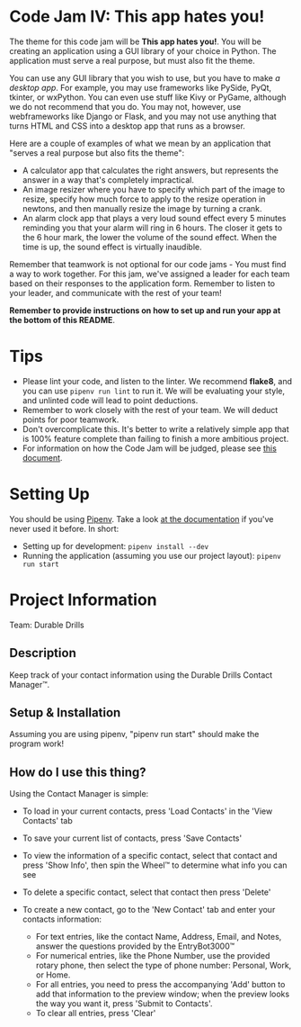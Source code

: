 # Code Jam IV: This app hates you!

The theme for this code jam will be **This app hates you!**. You will be creating an application using a GUI library of your choice in Python. The application must serve a real purpose, but must also fit the theme.

You can use any GUI library that you wish to use, but you have to make _a desktop app_. For example, you may use frameworks like PySide, PyQt, tkinter, or wxPython. You can even use stuff like Kivy or PyGame, although we do not recommend that you do. You may not, however, use webframeworks like Django or Flask, and you may not use anything that turns HTML and CSS into a desktop app that runs as a browser. 

Here are a couple of examples of what we mean by an application that "serves a real purpose but also fits the theme":
* A calculator app that calculates the right answers, but represents the answer in a way that's completely impractical.
* An image resizer where you have to specify which part of the image to resize, specify how much force to apply to the resize operation in newtons, and then manually resize the image by turning a crank.
* An alarm clock app that plays a very loud sound effect every 5 minutes reminding you that your alarm will ring in 6 hours. The closer it gets to the 6 hour mark, the lower the volume of the sound effect. When the time is up, the sound effect is virtually inaudible.

Remember that teamwork is not optional for our code jams - You must find a way to work together. For this jam, we've assigned a leader for each team based on their responses to the application form. Remember to listen to your leader, and communicate with the rest of your team! 

**Remember to provide instructions on how to set up and run your app at the bottom of this README**.

# Tips

* Please lint your code, and listen to the linter. We recommend **flake8**, and you can use `pipenv run lint` to run it. We will be evaluating your style, and unlinted code will lead to point deductions.
* Remember to work closely with the rest of your team. We will deduct points for poor teamwork.
* Don't overcomplicate this. It's better to write a relatively simple app that is 100% feature complete than failing to finish a more ambitious project.
* For information on how the Code Jam will be judged, please see [this document](https://wiki.pythondiscord.com/wiki/jams/judging).

# Setting Up

You should be using [Pipenv](https://pipenv.readthedocs.io/en/latest/). Take a look 
[at the documentation](https://pipenv.readthedocs.io/en/latest/) if you've never used it before. In short:

* Setting up for development: `pipenv install --dev`
* Running the application (assuming you use our project layout): `pipenv run start`

# Project Information

Team: Durable Drills

## Description

Keep track of your contact information using the Durable Drills Contact Manager™. 

## Setup & Installation

Assuming you are using pipenv, "pipenv run start" should make the program work!

## How do I use this thing?

Using the Contact Manager is simple:
  - To load in your current contacts, press 'Load Contacts' in the 'View Contacts' tab
  - To save your current list of contacts, press 'Save Contacts'
  - To view the information of a specific contact, select that contact and press 'Show Info', then spin the Wheel™ to determine what info you can see
  - To delete a specific contact, select that contact then press 'Delete'
  
  - To create a new contact, go to the 'New Contact' tab and enter your contacts information:
    - For text entries, like the contact Name, Address, Email, and Notes, answer the questions provided by the EntryBot3000™
    - For numerical entries, like the Phone Number, use the provided rotary phone, then select the type of phone number: Personal, Work, or Home.
    - For all entries, you need to press the accompanying 'Add' button to add that information to the preview window; when the preview looks the way you want it, press 'Submit to Contacts'.
    - To clear all entries, press 'Clear'
